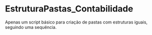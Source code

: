 # EstruturaPastas_Contabilidade
 
Apenas um script básico para criação de pastas com estruturas iguais, seguindo uma sequëncia.
